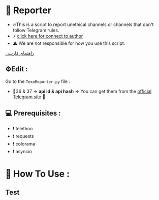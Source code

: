 # 🤖 Reporter
- 🔥This is a script to report unethical channels or channels that don't follow Telegram rules.
- ⚡️ [click here for connect to author](https://t.me/ixAmirCom)
- ⚠️ We are not responsible for how you use this script.

[راهنمای فارسی](https://github.com/ixAmirCom/Reporter/blob/main/lan/README.fa.md)

## ⚙️Edit :

Go to the ` TexoReporter.py ` file :

- 📌36 & 37 => **api id & api hash** => You can get them from the [official Telegram site](https://my.telegram.org) 🤖

 ## 💻 Prerequisites :
 - ❗ telethon
 - ❗ requests
 - ❗ colorama
 - ❗ asyncio 

# 🔎 How To Use :
## Test

